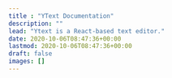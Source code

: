 ```yaml
---
title : "YText Documentation"
description: ""
lead: "Ytext is a React-based text editor."
date: 2020-10-06T08:47:36+00:00
lastmod: 2020-10-06T08:47:36+00:00
draft: false
images: []
---
```


